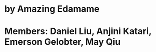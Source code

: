# <Project Name> by Amazing Edamame
# Members: Daniel Liu, Anjini Katari, Emerson Gelobter, May Qiu
